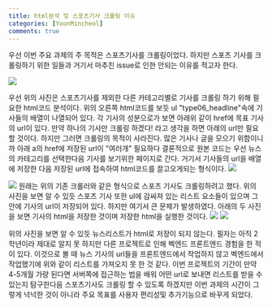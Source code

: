 ```yaml
---
title: html분석 및 스포츠기사 크롤링 이슈
categories: [YoonMincheol]
comments: true
---
```


우선 이번 주요 과제의 주 목적은 스포츠기사를 크롤링이었다.
하지만 스포츠 기사를 크롤링하기 위한 일들과 거기서 마추친 issue로 인한 안되는 이유를 적고자 한다.

<img src = "https://user-images.githubusercontent.com/67811654/101276567-41789680-37f1-11eb-8066-af9b7f0a3d2d.png">

우선 위의 사진은 스포츠기사를 제외한 다른 카테고리별로 기사를 크롤링 하기 위해 필요한 html코드 분석이다.
위의 오른쪽 html코드를 보듯 ul "type06_headline"속에 기사들의 배열이 나열되어 있다. 각 기사의 <a> 성분으로가 보면
아래위 같이 href에 목표 기사의 url이 있다. 만약 하나의 기사만 크롤링 하겠다! 라고 생각을 하면 아래의 url만 필요할 것이다.
하지만 그러면 크롤링의 목적이 사라진다. 많은 기사나 글을 모으기 위함이니까 아래 a의 href에 저장된 url이 "여러개" 필요하다
결론적으로 원본 코드는 우선 뉴스의 카테고리를 선택한다음 기사를 보기위한 페이지로 간다.
거기서 기사들의 url을 배열에 저장한 다음 저장된 url에 접속하여 html코드를 끌고오게되는 형식이다.
<img src = "https://user-images.githubusercontent.com/67811654/101276620-8b617c80-37f1-11eb-85b7-2da121bd247f.png">



<img src = "https://user-images.githubusercontent.com/67811654/101276658-cbc0fa80-37f1-11eb-9fe0-571d0a16dbec.png">
원래는 위의 기존 크롤러와 같은 형식으로 스포츠 기사도 크롤링하려고 했다. 
위의 사진을 보면 알 수 있듯 스포츠 기사 또한 ul에 감싸져 있는 리스트 요소들이 있으며 그 안에 기사의 url이 저장되어 있다.
하지만 여기서 큰 문제가 발생하였다.
아래의 두 사진을 보면 기사의 html을 저장한 것이며 저장한 html을 실행한 것이다.

<img src = "https://user-images.githubusercontent.com/67811654/101276687-fa3ed580-37f1-11eb-87d5-b72fc90df397.png">
<img src = "https://user-images.githubusercontent.com/67811654/101276690-fca12f80-37f1-11eb-9ed3-3dfb661a6e5f.png"> 

위의 사진을 보면 알 수 있듯 뉴스리스트가 html로 저장이 되지 않는다.
필자는 아직 2학년이라 제대로 알지 못 하지만 
다른 프로젝트로 인해 벡엔드 프론트엔드 경험을 한 적이 있다.
이것으로 볼 때 뉴스 기사의 url들을 프론트엔드에서 작업하지 않고 벡엔드에서 작업했기에 위와 같이 리스트를 가져오지 못 한 것 같다.
이번 프로젝트의 기간이 만약 4-5개월 가량 된다면 서버쪽에 접근하는 법을 배워 어떤 url로 보내면 리스트를 받을 수 있는지 탐구한다음 스포츠기사도 크롤링 할 수 있도록 하겠지만 이번 과제의 시간이 그렇게 넉넉한 것이 아니라 주요 목표를 사용자 편리성및 추가기능으로 바꾸게 되었다.
